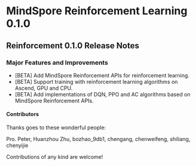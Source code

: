 # **MindSpore Reinforcement Learning 0.1.0**

## Reinforcement 0.1.0 Release Notes

### Major Features and Improvements

* [BETA] Add MindSpore Reinforcement APIs for reinforcement learning.
* [BETA] Support training with reinforcement learning algorithms on Ascend, GPU and CPU.
* [BETA] Add implementations of DQN, PPO and AC algorithms based on MindSpore Reinforcement APIs.

#### Contributors

Thanks goes to these wonderful people:

Pro. Peter, Huanzhou Zhu, bozhao_9db1, chengang, chenweifeng, shiliang, chenyijie

Contributions of any kind are welcome!
